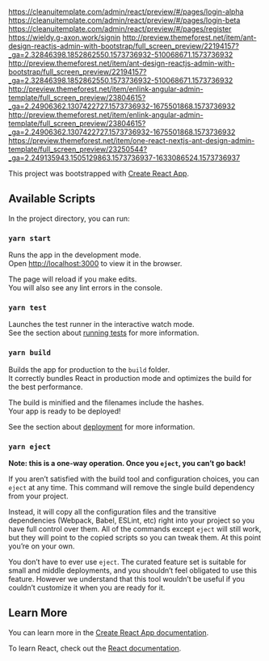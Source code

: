 https://cleanuitemplate.com/admin/react/preview/#/pages/login-alpha
https://cleanuitemplate.com/admin/react/preview/#/pages/login-beta
https://cleanuitemplate.com/admin/react/preview/#/pages/register
https://wieldy.g-axon.work/signin
http://preview.themeforest.net/item/ant-design-reactjs-admin-with-bootstrap/full_screen_preview/22194157?_ga=2.32846398.1852862550.1573736932-510068671.1573736932
http://preview.themeforest.net/item/ant-design-reactjs-admin-with-bootstrap/full_screen_preview/22194157?_ga=2.32846398.1852862550.1573736932-510068671.1573736932
http://preview.themeforest.net/item/enlink-angular-admin-template/full_screen_preview/23804615?_ga=2.24906362.1307422727.1573736932-1675501868.1573736932
http://preview.themeforest.net/item/enlink-angular-admin-template/full_screen_preview/23804615?_ga=2.24906362.1307422727.1573736932-1675501868.1573736932
https://preview.themeforest.net/item/one-react-nextjs-ant-design-admin-template/full_screen_preview/23250544?_ga=2.249135943.1505129863.1573736937-1633086524.1573736937


This project was bootstrapped with [Create React App](https://github.com/facebook/create-react-app).

## Available Scripts

In the project directory, you can run:

### `yarn start`

Runs the app in the development mode.<br />
Open [http://localhost:3000](http://localhost:3000) to view it in the browser.

The page will reload if you make edits.<br />
You will also see any lint errors in the console.

### `yarn test`

Launches the test runner in the interactive watch mode.<br />
See the section about [running tests](https://facebook.github.io/create-react-app/docs/running-tests) for more information.

### `yarn build`

Builds the app for production to the `build` folder.<br />
It correctly bundles React in production mode and optimizes the build for the best performance.

The build is minified and the filenames include the hashes.<br />
Your app is ready to be deployed!

See the section about [deployment](https://facebook.github.io/create-react-app/docs/deployment) for more information.

### `yarn eject`

**Note: this is a one-way operation. Once you `eject`, you can’t go back!**

If you aren’t satisfied with the build tool and configuration choices, you can `eject` at any time. This command will remove the single build dependency from your project.

Instead, it will copy all the configuration files and the transitive dependencies (Webpack, Babel, ESLint, etc) right into your project so you have full control over them. All of the commands except `eject` will still work, but they will point to the copied scripts so you can tweak them. At this point you’re on your own.

You don’t have to ever use `eject`. The curated feature set is suitable for small and middle deployments, and you shouldn’t feel obligated to use this feature. However we understand that this tool wouldn’t be useful if you couldn’t customize it when you are ready for it.

## Learn More

You can learn more in the [Create React App documentation](https://facebook.github.io/create-react-app/docs/getting-started).

To learn React, check out the [React documentation](https://reactjs.org/).
